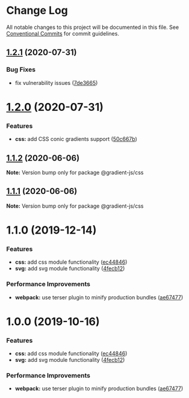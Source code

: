 # Change Log

All notable changes to this project will be documented in this file.
See [Conventional Commits](https://conventionalcommits.org) for commit guidelines.

## [1.2.1](https://github.com/afternoon2/gradient-js/compare/@gradient-js/css@1.2.0...@gradient-js/css@1.2.1) (2020-07-31)


### Bug Fixes

* fix vulnerability issues ([7de3665](https://github.com/afternoon2/gradient-js/commit/7de36656f235bd2ec4aba563f01581c69a454430))





# [1.2.0](https://github.com/afternoon2/gradient-js/compare/@gradient-js/css@1.1.2...@gradient-js/css@1.2.0) (2020-07-31)


### Features

* **css:** add CSS conic gradients support ([50c667b](https://github.com/afternoon2/gradient-js/commit/50c667b5ebb6d836a9f0dbc0f6b86f1d7fdb34d8))





## [1.1.2](https://github.com/afternoon2/gradient-js/compare/@gradient-js/css@1.1.1...@gradient-js/css@1.1.2) (2020-06-06)

**Note:** Version bump only for package @gradient-js/css





## [1.1.1](https://github.com/afternoon2/gradient-js/compare/@gradient-js/css@1.1.0...@gradient-js/css@1.1.1) (2020-06-06)

**Note:** Version bump only for package @gradient-js/css





# 1.1.0 (2019-12-14)


### Features

* **css:** add css module functionality ([ec44846](https://github.com/afternoon2/gradient-js/commit/ec44846d967299120ad36a05dfeb3378db44fc6f))
* **svg:** add svg module functionality ([4fecb12](https://github.com/afternoon2/gradient-js/commit/4fecb12f2ad95b59c67aa5290840237397fcfff1))


### Performance Improvements

* **webpack:** use terser plugin to minify production bundles ([ae67477](https://github.com/afternoon2/gradient-js/commit/ae6747754bfda9ab4c4e0a5f8e6c991de672a5ec))





# 1.0.0 (2019-10-16)


### Features

* **css:** add css module functionality ([ec44846](https://github.com/afternoon2/gradient-js/commit/ec44846d967299120ad36a05dfeb3378db44fc6f))
* **svg:** add svg module functionality ([4fecb12](https://github.com/afternoon2/gradient-js/commit/4fecb12f2ad95b59c67aa5290840237397fcfff1))


### Performance Improvements

* **webpack:** use terser plugin to minify production bundles ([ae67477](https://github.com/afternoon2/gradient-js/commit/ae6747754bfda9ab4c4e0a5f8e6c991de672a5ec))
